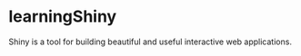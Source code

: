 learningShiny
=============

Shiny is a tool for building beautiful and useful interactive web applications.
